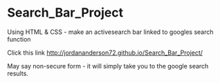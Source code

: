 # Search_Bar_Project
Using HTML &amp; CSS - make an activesearch bar linked to googles search function

Click this link  http://jordananderson72.github.io/Search_Bar_Project/

May say non-secure form - it will simply take you to the google search results.

